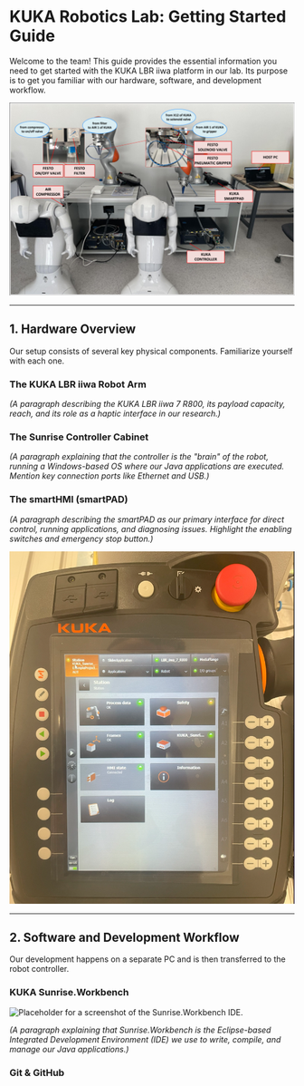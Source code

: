 # KUKA Robotics Lab: Getting Started Guide
Welcome to the team! This guide provides the essential information you need to get started with the KUKA LBR iiwa platform in our lab. Its purpose is to get you familiar with our hardware, software, and development workflow.

![Placeholder for an image of the full robot arm in the lab.](assets/lab_setup.png)

---

## 1. Hardware Overview

Our setup consists of several key physical components. Familiarize yourself with each one.

### The KUKA LBR iiwa Robot Arm

*(A paragraph describing the KUKA LBR iiwa 7 R800, its payload capacity, reach, and its role as a haptic interface in our research.)*

### The Sunrise Controller Cabinet

*(A paragraph explaining that the controller is the "brain" of the robot, running a Windows-based OS where our Java applications are executed. Mention key connection ports like Ethernet and USB.)*

### The smartHMI (smartPAD)

*(A paragraph describing the smartPAD as our primary interface for direct control, running applications, and diagnosing issues. Highlight the enabling switches and emergency stop button.)*

![KUKA SmartPad](assets/smartpad-menu.png)

---

## 2. Software and Development Workflow

Our development happens on a separate PC and is then transferred to the robot controller.

### KUKA Sunrise.Workbench
![Placeholder for a screenshot of the Sunrise.Workbench IDE.](assets/Sunrise_Workbench.jpg)

*(A paragraph explaining that Sunrise.Workbench is the Eclipse-based Integrated Development Environment (IDE) we use to write, compile, and manage our Java applications.)*

### Git & GitHub
